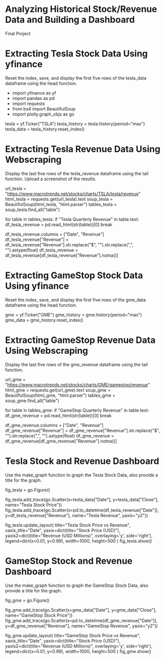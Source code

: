 # Analyzing Historical Stock/Revenue Data and Building a Dashboard
Final Project

# Extracting Tesla Stock Data Using yfinance
Reset the index, save, and display the first five rows of the tesla_data dataframe using the head function. 

* import yfinance as yf
* import pandas as pd
* import requests
* from bs4 import BeautifulSoup
* import plotly.graph_objs as go

tesla = yf.Ticker("TSLA")
tesla_history = tesla.history(period="max")
tesla_data = tesla_history.reset_index()


# Extracting Tesla Revenue Data Using Webscraping
Display the last five rows of the tesla_revenue dataframe using the tail function. Upload a screenshot of the results.

url_tesla = "https://www.macrotrends.net/stocks/charts/TSLA/tesla/revenue"
html_tesla = requests.get(url_tesla).text
soup_tesla = BeautifulSoup(html_tesla, "html.parser")
tables_tesla = soup_tesla.find_all("table")

for table in tables_tesla:
    if "Tesla Quarterly Revenue" in table.text:
        df_tesla_revenue = pd.read_html(str(table))[0]
        break

df_tesla_revenue.columns = ["Date", "Revenue"]
df_tesla_revenue["Revenue"] = df_tesla_revenue["Revenue"].str.replace("$", "").str.replace(",", "").astype(float)
df_tesla_revenue = df_tesla_revenue[df_tesla_revenue["Revenue"].notna()]

# Extracting GameStop Stock Data Using yfinance
Reset the index, save, and display the first five rows of the gme_data dataframe using the head function. 

gme = yf.Ticker("GME")
gme_history = gme.history(period="max")
gme_data = gme_history.reset_index()

# Extracting GameStop Revenue Data Using Webscraping
Display the last five rows of the gme_revenue dataframe using the tail function.

url_gme = "https://www.macrotrends.net/stocks/charts/GME/gamestop/revenue"
html_gme = requests.get(url_gme).text
soup_gme = BeautifulSoup(html_gme, "html.parser")
tables_gme = soup_gme.find_all("table")

for table in tables_gme:
    if "GameStop Quarterly Revenue" in table.text:
        df_gme_revenue = pd.read_html(str(table))[0]
        break

df_gme_revenue.columns = ["Date", "Revenue"]
df_gme_revenue["Revenue"] = df_gme_revenue["Revenue"].str.replace("$", "").str.replace(",", "").astype(float)
df_gme_revenue = df_gme_revenue[df_gme_revenue["Revenue"].notna()]

# Tesla Stock and Revenue Dashboard
Use the make_graph function to graph the Tesla Stock Data, also provide a title for the graph.

fig_tesla = go.Figure()

fig_tesla.add_trace(go.Scatter(x=tesla_data["Date"], y=tesla_data["Close"],
                               name="Tesla Stock Price"))
fig_tesla.add_trace(go.Scatter(x=pd.to_datetime(df_tesla_revenue["Date"]), y=df_tesla_revenue["Revenue"],
                               name="Tesla Revenue", yaxis="y2"))

fig_tesla.update_layout(
    title="Tesla Stock Price vs Revenue",
    xaxis_title="Date",
    yaxis=dict(title="Stock Price (USD)"),
    yaxis2=dict(title="Revenue (USD Millions)", overlaying='y', side='right'),
    legend=dict(x=0.01, y=0.99),
    width=1000,
    height=500
)
fig_tesla.show()

# GameStop Stock and Revenue Dashboard
Use the make_graph function to graph the GameStop Stock Data, also provide a title for the graph.

fig_gme = go.Figure()

fig_gme.add_trace(go.Scatter(x=gme_data["Date"], y=gme_data["Close"],
                             name="GameStop Stock Price"))
fig_gme.add_trace(go.Scatter(x=pd.to_datetime(df_gme_revenue["Date"]), y=df_gme_revenue["Revenue"],
                             name="GameStop Revenue", yaxis="y2"))

fig_gme.update_layout(
    title="GameStop Stock Price vs Revenue",
    xaxis_title="Date",
    yaxis=dict(title="Stock Price (USD)"),
    yaxis2=dict(title="Revenue (USD Millions)", overlaying='y', side='right'),
    legend=dict(x=0.01, y=0.99),
    width=1000,
    height=500
)
fig_gme.show()
